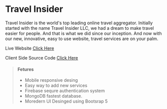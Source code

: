 # Travel Insider
Travel Insider is the world's top leading online travel aggregator. Initially started with the name Travel Insider LLC, we had a dream to make travel easier for people. And that is what we did since our inception. And now with our new, innovative, easy to use website, travel services are on your palm. 

Live Website [Click Here](https://tourism-sajidmahamud835.web.app/)

Client Side Source Code [Click Here](https://github.com/programming-hero-web-course1/tourism-or-delivery-website-client-side-sajidmahamud8350)

> #### Fetures
>
> - Mobile responsive desing
> - Easy way to add new services
> - Firebase sequre authentication system
> - MongoDB fastest database.
> - Moredern UI Desinged using Bootsrap 5
